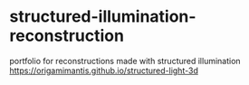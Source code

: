# structured-illumination-reconstruction
portfolio for reconstructions made with structured illumination
https://origamimantis.github.io/structured-light-3d
